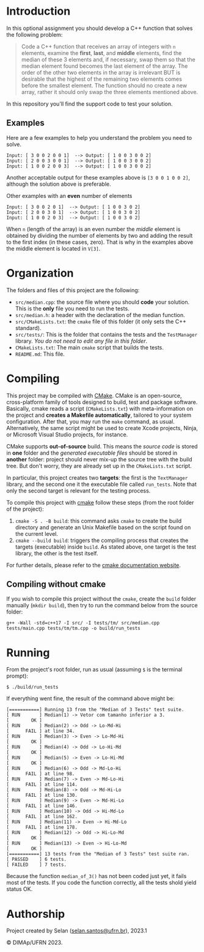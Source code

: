 # Introduction

In this optional assignment you should develop a C++ function that solves the following problem:

> Code a C++ function that receives an array of integers with `n` elements, examine the **first**, **last**, and  **middle** elements, find the median of these 3 elements and, if necessary, swap them so that the median element found becomes the last element of the array. The order of the other two elements in the array is irrelevant BUT is desirable that the highest of the remaining two elements comes before the smallest element.
> The function should no create a new array, rather it should only swap the three elements mentioned above.

In this repository you'll find the support code to test your solution.

## Examples

Here are a few examples to help you understand the problem you need to solve.

```
Input: [ 3 0 0 2 0 0 1]  --> Output: [ 1 0 0 3 0 0 2]
Input: [ 2 0 0 3 0 0 1]  --> Output: [ 1 0 0 3 0 0 2]
Input: [ 1 0 0 2 0 0 3]  --> Output: [ 1 0 0 3 0 0 2] 
```
Another acceptable output for these examples above is `[3 0 0 1 0 0 2]`, although the solution above is preferable.

Other examples with an **even** number of elements
```
Input: [ 3 0 0 2 0 1]  --> Output: [ 1 0 0 3 0 2]
Input: [ 2 0 0 3 0 1]  --> Output: [ 1 0 0 3 0 2]
Input: [ 1 0 0 2 0 3]  --> Output: [ 1 0 0 3 0 2] 
```

When `n` (length of the array) is an even number the _middle_ element is obtained by dividing the number of elements by two and adding the result to the first index (in these cases, zero). That is why in the examples above the middle element is located in `V[3]`.

# Organization

The folders and files of this project are the following:

- `src/median.cpp`: the source file where you should **code** your solution. This is the **only** file you need to run the tests.
- `src/median.h`: a header with the declaration of the median function.
- `src/CMakeLists.txt`: the `cmake` file of this folder (it only sets the C++ standard).
- `src/tests/`: This is the folder that contains the tests and the `TestManager` library. _You do not need to edit any file in this folder_.
- `CMakeLists.txt`: The main `cmake` script that builds the tests.
- `README.md`: This file.

# Compiling

This project may be compiled with [CMake](https://cmake.org). CMake is an open-source, cross-platform family of tools designed to build, test and package software. Basically, cmake reads a script (`CMakeLists.txt`) with meta-information on the project and **creates a Makefile automatically**, tailored to your system configuration.
After that, you may run the `make` command, as usual.
Alternatively, the same script might be used to create Xcode projects, Ninja, or Microsoft Visual Studio projects, for instance.

CMake supports **out-of-source** build. This means the _source code_ is stored in **one** folder and the _generated executable files_ should be stored in **another** folder: project should never mix-up the source tree with the build tree.
But don't worry, they are already set up in the `CMakeLists.txt` script.

In particular, this project creates two **targets**: the first is the `TextManager` library, and the second one it the executable file called `run_tests`. Note that only the second target is relevant for the testing process.


To compile this project with [cmake](https://cmake.org) follow these steps (from the root folder of the project):

1. `cmake -S . -B build`: this command asks `cmake` to create the build directory and generate an Unix Makefile based on the script found on the current level.
2. `cmake --build build`: triggers the compiling process that creates the targets (executable) inside `build`. As stated above, one target is the test library, the other is the test itself.

For further details, please refer to the [cmake documentation website](https://cmake.org/cmake/help/v3.14/manual/cmake.1.html).

## Compiling without cmake

If you wish to compile this project without the `cmake`, create the `build` folder manually (`mkdir build`), then try to run the command below from the source folder:

```
g++ -Wall -std=c++17 -I src/ -I tests/tm/ src/median.cpp tests/main.cpp tests/tm/tm.cpp -o build/run_tests
```

# Running

From the project's root folder, run as usual (assuming `$` is the terminal prompt):

```
$ ./build/run_tests
```

If everything went fine, the result of the command above might be:

```
[===========] Running 13 from the "Median of 3 Tests" test suite.
[ RUN       ] Median(1) -> Vetor com tamanho inferior a 3.
[        OK ]
[ RUN       ] Median(2) -> Odd -> Lo-Md-Hi
[      FAIL ] at line 34.
[ RUN       ] Median(3) -> Even -> Lo-Md-Hi
[        OK ]
[ RUN       ] Median(4) -> Odd -> Lo-Hi-Md
[        OK ]
[ RUN       ] Median(5) -> Even -> Lo-Hi-Md
[        OK ]
[ RUN       ] Median(6) -> Odd -> Md-Lo-Hi
[      FAIL ] at line 98.
[ RUN       ] Median(7) -> Even -> Md-Lo-Hi
[      FAIL ] at line 114.
[ RUN       ] Median(8) -> Odd -> Md-Hi-Lo
[      FAIL ] at line 130.
[ RUN       ] Median(9) -> Even -> Md-Hi-Lo
[      FAIL ] at line 146.
[ RUN       ] Median(10) -> Odd -> Hi-Md-Lo
[      FAIL ] at line 162.
[ RUN       ] Median(11) -> Even -> Hi-Md-Lo
[      FAIL ] at line 178.
[ RUN       ] Median(12) -> Odd -> Hi-Lo-Md
[        OK ]
[ RUN       ] Median(13) -> Even -> Hi-Lo-Md
[        OK ]
[===========] 13 tests from the "Median of 3 Tests" test suite ran.
[ PASSED    ] 6 tests.
[ FAILED    ] 7 tests.
```

Because the function `median_of_3()` has not been coded just yet, it fails most of the tests.
If you code the function correctly, all the tests shold yield status OK.

# Authorship

Project created by Selan (<selan.santos@ufrn.br>), 2023.1

&copy; DIMAp/UFRN 2023.
